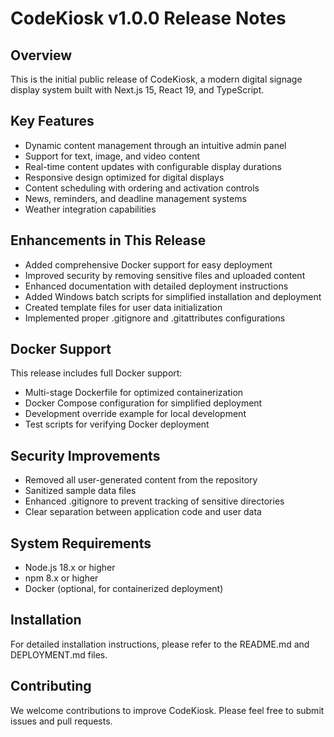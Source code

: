 # CodeKiosk v1.0.0 Release Notes

## Overview
This is the initial public release of CodeKiosk, a modern digital signage display system built with Next.js 15, React 19, and TypeScript.

## Key Features
- Dynamic content management through an intuitive admin panel
- Support for text, image, and video content
- Real-time content updates with configurable display durations
- Responsive design optimized for digital displays
- Content scheduling with ordering and activation controls
- News, reminders, and deadline management systems
- Weather integration capabilities

## Enhancements in This Release
- Added comprehensive Docker support for easy deployment
- Improved security by removing sensitive files and uploaded content
- Enhanced documentation with detailed deployment instructions
- Added Windows batch scripts for simplified installation and deployment
- Created template files for user data initialization
- Implemented proper .gitignore and .gitattributes configurations

## Docker Support
This release includes full Docker support:
- Multi-stage Dockerfile for optimized containerization
- Docker Compose configuration for simplified deployment
- Development override example for local development
- Test scripts for verifying Docker deployment

## Security Improvements
- Removed all user-generated content from the repository
- Sanitized sample data files
- Enhanced .gitignore to prevent tracking of sensitive directories
- Clear separation between application code and user data

## System Requirements
- Node.js 18.x or higher
- npm 8.x or higher
- Docker (optional, for containerized deployment)

## Installation
For detailed installation instructions, please refer to the README.md and DEPLOYMENT.md files.

## Contributing
We welcome contributions to improve CodeKiosk. Please feel free to submit issues and pull requests.
